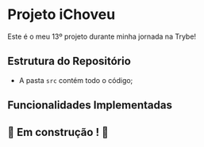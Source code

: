 # Projeto iChoveu

Este é o meu 13º projeto durante minha jornada na Trybe!

## Estrutura do Repositório

- A pasta `src` contém todo o código;

## Funcionalidades Implementadas

## :construction: Em construção ! :construction:

